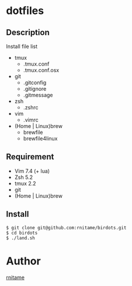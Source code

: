 # dotfiles

## Description
Install file list

- tmux
  - .tmux.conf
  - .tmux.conf.osx
- git
  - .gitconfig
  - .gitignore
  - .gitmessage
- zsh
  - .zshrc
- vim
  - .vimrc
- (Home | Linux)brew
  - brewfile
  - brewfile4linux

## Requirement

- Vim 7.4 (+ lua)
- Zsh 5.2
- tmux 2.2
- git
- (Home | Linux)brew

## Install

```
$ git clone git@github.com:rnitame/birdots.git
$ cd birdots
$ ./land.sh
```

# Author
[rnitame](https://github.com/rnitame)
